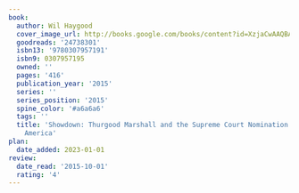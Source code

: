 ```yaml
---
book:
  author: Wil Haygood
  cover_image_url: http://books.google.com/books/content?id=XzjaCwAAQBAJ&printsec=frontcover&img=1&zoom=1&edge=curl&source=gbs_api
  goodreads: '24738301'
  isbn13: '9780307957191'
  isbn9: 0307957195
  owned: ''
  pages: '416'
  publication_year: '2015'
  series: ''
  series_position: '2015'
  spine_color: '#a6a6a6'
  tags: ''
  title: 'Showdown: Thurgood Marshall and the Supreme Court Nomination That Changed
    America'
plan:
  date_added: 2023-01-01
review:
  date_read: '2015-10-01'
  rating: '4'
---
```

